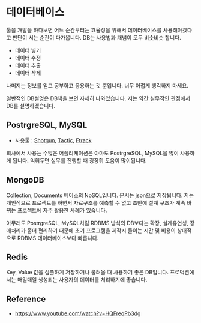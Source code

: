 # 데이터베이스
툴을 개발을 하다보면 어느 순간부터는 효율성을 위해서 데이터베이스를 사용해야겠다고 판단이 서는 순간이 다가옵니다. DB는 사용법과 개념이 모두 비슷비슷 합니다.

- 데이터 넣기
- 데이터 수정
- 데이터 추출
- 데이터 삭제

나머지는 정보를 얻고 공부하고 응용하는 것 뿐입니다. 너무 어렵게 생각하지 마세요.

일반적인 DB설명은 DB책을 보면 자세히 나와있습니다. 저는 약간 실무적인 관점에서 DB를 설명하겠습니다.

## PostrgreSQL, MySQL
- 사용툴 : [Shotgun](https://support.shotgunsoftware.com/hc/en-us/articles/114094526153-Shotgun-security-white-paper), [Tactic](http://community.southpawtech.com/community/link/data_management), [Ftrack](https://help.ftrack.com/administering-ftrack/on-prem/handling-backups)


회사에서 사용는 수많은 어플리케이션은 아마도 PostrgreSQL, MySQL을 많이 사용하게 됩니다. 익혀두면 실무를 진행할 때 굉장히 도움이 많이됩니다.

## MongoDB
Collection, Documents 베이스의 NoSQL입니다. 문서는 json으로 저장됩니다.
저는 개인적으로 프로젝트를 하면서 자료구조를 예측할 수 없고 초반에 설계 구조가 계속 바뀌는 프로젝트에 자주 활용한 사례가 있습니다.

아무래도 PostrgreSQL, MySQL처럼 RDBMS 방식의 DB보다는 확장, 설계유연성, 장애처리가 좀더 편리하기 때문에 초기 프로그램을 제작시 들이는 시간 및 비용이 상대적으로 RDBMS 데이터베이스보다 빠릅니다.

## Redis
Key, Value 값을 심플하게 저장하거나 불러올 때 사용하기 좋은 DB입니다.
프로덕션에서는 매일매일 생성되는 사용자의 데이터를 처리하기에 좋습니다.

## Reference
- https://www.youtube.com/watch?v=HQFreqPb3dg